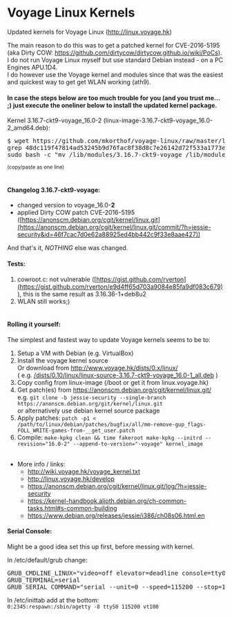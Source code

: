 
# Voyage Linux Kernels
Updated kernels for Voyage Linux (http://linux.voyage.hk)

The main reason to do this was to get a patched kernel for CVE-2016-5195 (aka Dirty COW: https://github.com/dirtycow/dirtycow.github.io/wiki/PoCs).<br>
I do not run Voyage Linux myself but use standard Debian instead - on a PC Engines APU.1D4.<br>
I do however use the Voyage kernel and modules since that was the easiest and quickest way to get get WLAN working (ath9).<BR>

#### In case the steps below are too much trouble for you (and you trust me... ;) just execute the oneliner below to install the updated kernel package.

Kernel 3.16.7-ckt9-voyage_16.0-2 (linux-image-3.16.7-ckt9-voyage_16.0-2_amd64.deb):
<pre>
$ wget https://github.com/mkorthof/voyage-linux/raw/master/linux-image-3.16.7-ckt9-voyage_16.0-2_amd64.deb && sha512sum linux-image-3.16.7-ckt9-voyage_16.0-2_amd64.deb | \
grep 48dc119f47814ad53245b9d76fac8f38d8c7e26142d72f533a1773e0b019a507131230519af9873b06090100a92443ec44a4114b0d6578333ec9daa9f19d9b52 && \
sudo bash -c "mv /lib/modules/3.16.7-ckt9-voyage /lib/modules/3.16.7-ckt9-voyage.bak && dpkg -i linux-image-3.16.7-ckt9-voyage_16.0-2_amd64.deb"
</pre>
<sub>(copy/paste as one line)</sub>
<br><br>

#### Changelog 3.16.7-ckt9-voyage:

* changed version to voyage_16.0-**2**
* applied Dirty COW patch CVE-2016-5195 ([https://anonscm.debian.org/cgit/kernel/linux.git](https://anonscm.debian.org/cgit/kernel/linux.git/commit/?h=jessie-security&id=46f7cac7d0e62a88925ed4bb442c9f33e8aae427))

And that's it, *NOTHING* else was changed.
<br>

#### Tests:

1. cowroot.c: not vulnerable ([https://gist.github.com/rverton](https://gist.github.com/rverton/e9d4ff65d703a9084e85fa9df083c679)), this is the same result as 3.16.36-1+deb8u2
2. WLAN still works;)
<br><br>

#### Rolling it yourself:

The simplest and fastest way to update Voyage kernels seems to be to:

1. Setup a VM with Debian (e.g. VirtualBox)
2. Install the voyage kernel source<br>
   Or download from http://www.voyage.hk/dists/0.x/linux/<br>
   ( e.g. [/dists/0.10/linux/linux-source-3.16.7-ckt9-voyage_16.0-1_all.deb](http://www.voyage.hk/dists/0.10/linux/linux-source-3.16.7-ckt9-voyage_16.0-1_all.deb) )
3. Copy config from linux-image (/boot or get it from linux.voyage.hk)
4. Get patch(es) from https://anonscm.debian.org/cgit/kernel/linux.git/<br>
   e.g. `git clone -b jessie-security --single-branch https://anonscm.debian.org/git/kernel/linux.git`<br>
   or alternatively use debian kernel source package
5. Apply patches: `patch -p1 < /path/to/linux/debian/patches/bugfix/all/mm-remove-gup_flags-FOLL_WRITE-games-from-__get_user.patch`
6. Compile: `make-kpkg clean && time fakeroot make-kpkg --initrd --revision="16.0-2" --append-to-version="-voyage" kernel_image`
<br><br>

* More info / links:
  * http://wiki.voyage.hk/voyage_kernel.txt
  * http://linux.voyage.hk/develop
  * https://anonscm.debian.org/cgit/kernel/linux.git/log/?h=jessie-security
  * https://kernel-handbook.alioth.debian.org/ch-common-tasks.html#s-common-building
  * https://www.debian.org/releases/jessie/i386/ch08s06.html.en

#### Serial Console:

Might be a good idea set this up first, before messing with kernel.

In /etc/default/grub change:
<pre>
GRUB_CMDLINE_LINUX="video=off elevator=deadline console=tty0 console=ttyS0,115200"
GRUB_TERMINAL=serial
GRUB_SERIAL_COMMAND="serial --unit=0 --speed=115200 --stop=1"
</pre>
In /etc/inittab add at the bottom:<br>
`0:2345:respawn:/sbin/agetty -8 ttyS0 115200 vt100`
